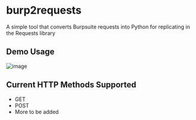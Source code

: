 # burp2requests
A simple tool that converts Burpsuite requests into Python for replicating in the Requests library

## Demo Usage
![image](https://github.com/n0mi1k/burp2requests/assets/28621928/9bbf86c1-d1db-4382-b42d-fe8898aa6ded)

## Current HTTP Methods Supported
- GET
- POST
- More to be added
